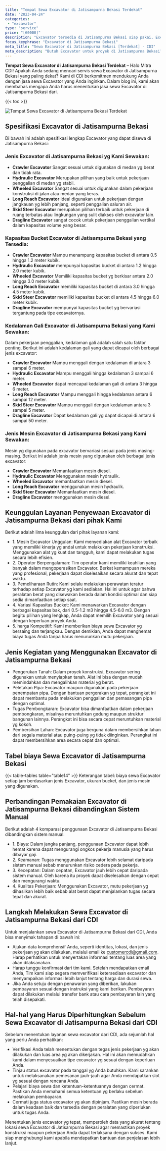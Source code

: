 ```yaml
---
title: "Tempat Sewa Excavator di Jatisampurna Bekasi Terdekat"
date: "2023-04-24"
categories:
 - "excavator"
type: "service"
price: "[60000]"
description: "Excavator tersedia di Jatisampurna Bekasi siap pakai. Excavator unggulan untuk proyek pembangunan yang membutuhkan solusi tepat guna dengan performa maksimal. Konsultasikan kebutuhan Anda."
focus_keyphrase: "Excavator di Jatisampurna Bekasi"
meta_title: "Sewa Excavator di Jatisampurna Bekasi [Terdekat] - CDI"
meta_description: "Butuh Excavator untuk proyek di Jatisampurna Bekasi?. Kami tawarkan Excavator berkualitas untuk menyelesaikan pekerjaan. Promo menarik tersedia."
---
```


**Tempat Sewa Excavator di Jatisampurna Bekasi Terdekat** – Halo Mitra CDI! Apakah Anda sedang mencari servis sewa Excavator di Jatisampurna Bekasi yang paling dekat? Kami di CDI berkomitmen mendukung Anda dengan jasa sewa Excavator yang Anda inginkan. Dalam blog ini, kami akan membahas mengapa Anda harus menentukan jasa sewa Excavator di Jatisampurna Bekasi dari.

{{< toc >}}

![Tempat Sewa Excavator di Jatisampurna Bekasi Terdekat](/images/excavator/excavator-23.jpg)

## Spesifikasi Excavator di Jatisampurna Bekasi

Di bawah ini adalah spesifikasi lengkap Excavator yang dapat disewa di Jatisampurna Bekasi:

### Jenis Excavator di Jatisampurna Bekasi yg Kami Sewakan:

*   **Crawler Excavator** Sangat sesuai untuk digunakan di medan yg berat dan tidak rata.
*   **Hydraulic Excavator** Merupakan pilihan yang baik untuk pekerjaan penggalian di medan yg stabil.
*   **Wheeled Excavator** Sangat sesuai untuk digunakan dalam pekerjaan konstruksi di jalan atau medan yang keras.
*   **Long Reach Excavator** ideal digunakan untuk pekerjaan dengan jangkauan yg lebih panjang, seperti penggalian saluran air.
*   **Skid Steer Excavator** merupakan pilihan terbaik untuk pekerjaan di ruang terbatas atau lingkungan yang sulit diakses oleh excavator lain.
*   **Dragline Excavator** sangat cocok untuk pekerjaan penggalian vertikal dalam kapasitas volume yang besar.

### Kapasitas Bucket Excavator di Jatisampurna Bekasi yang Tersedia:

*   **Crawler Excavator** Mampu menampung kapasitas bucket di antara 0.5 hingga 1.2 meter kubik.
*   **Hydraulic Excavator** mempunyai kapasitas bucket di antara 1.2 hingga 2.0 meter kubik.
*   **Wheeled Excavator** Memiliki kapasitas bucket yg berkisar antara 2.0 hingga 3.0 meter kubik.
*   **Long Reach Excavator** memiliki kapasitas bucket di antara 3.0 hingga 4.5 meter kubik.
*   **Skid Steer Excavator** memiliki kapasitas bucket di antara 4.5 hingga 6.0 meter kubik.
*   **Dragline Excavator** mempunyai kapasitas bucket yg bervariasi tergantung pada tipe excavatornya.

### Kedalaman Gali Excavator di Jatisampurna Bekasi yang Kami Sewakan:

Dalam pekerjaan penggalian, kedalaman gali adalah salah satu faktor penting. Berikut ini adalah kedalaman gali yang dapat dicapai oleh berbagai jenis excavator:

*   **Crawler Excavator** Mampu menggali dengan kedalaman di antara 3 sampai 6 meter.
*   **Hydraulic Excavator** Mampu menggali hingga kedalaman 3 sampai 6 meter.
*   **Wheeled Excavator** dapat mencapai kedalaman gali di antara 3 hingga 6 meter.
*   **Long Reach Excavator** Mampu menggali hingga kedalaman antara 6 sampai 12 meter.
*   **Skid Steer Excavator** Mampu menggali dengan kedalaman antara 3 sampai 5 meter.
*   **Dragline Excavator** Dapat kedalaman gali yg dapat dicapai di antara 6 sampai 50 meter.

### Jenis Mesin Excavator di Jatisampurna Bekasi yang Kami Sewakan:

Mesin yg digunakan pada excavator bervariasi sesuai pada jenis masing-masing. Berikut ini adalah jenis mesin yang digunakan oleh berbagai jenis excavator:

*   **Crawler Excavator** Memanfaatkan mesin diesel.
*   **Hydraulic Excavator** Menggunakan mesin hydraulik.
*   **Wheeled Excavator** memanfaatkan mesin diesel.
*   **Long Reach Excavator** menggunakan mesin hydraulik.
*   **Skid Steer Excavator** Memanfaatkan mesin diesel.
*   **Dragline Excavator** menggunakan mesin diesel.

## Keunggulan Layanan Penyewaan Excavator di Jatisampurna Bekasi dari pihak Kami

Berikut adalah lima keunggulan dari pihak layanan kami:

*   1\. Mesin Excavator Unggulan: Kami menyediakan alat Excavator terbaik yang memiliki kinerja yg andal untuk melakukan pekerjaan konstruksi. Menggunakan alat yg kuat dan tangguh, kami dapat melakukan tugas secara lebih efisien.
*   2\. Operator Berpengalaman: Tim operator kami memiliki keahlian yang banyak dalam mengoperasikan Excavator. Berkat kemampuan mereka yang profesional, pekerjaan dapat diselesaikan secara akurat dan tepat waktu.
*   3\. Pemeliharaan Rutin: Kami selalu melakukan perawatan teratur terhadap setiap Excavator yg kami sediakan. Hal ini untuk agar bahwa peralatan berat yang disewakan berada dalam kondisi optimal dan siap sedia dimanfaatkan setiap saat.
*   4\. Variasi Kapasitas Bucket: Kami menawarkan Excavator dengan berbagai kapasitas bak, dari 0.5-1.2 m3 hingga 4.5-6.0 m3. Dengan begitu pilihan yang lengkap, Anda dapat memilih Excavator yang sesuai dengan keperluan proyek Anda.
*   5\. harga Kompetitif: Kami memberikan biaya sewa Excavator yg bersaing dan terjangkau. Dengan demikian, Anda dapat menghemat biaya tugas Anda tanpa harus menurunkan mutu pekerjaan.

## Jenis Kegiatan yang Menggunakan Excavator di Jatisampurna Bekasi

*   Pengerukan Tanah: Dalam proyek konstruksi, Excavator sering digunakan untuk menyiapkan tanah. Alat ini bisa dengan mudah memindahkan dan mengalihkan material yg berat.
*   Peletakan Pipa: Excavator maupun digunakan pada pekerjaan penempatan pipa. Dengan bantuan pergerakan yg tepat, perangkat ini dapat membantu pada melakukan penggalian dan pemasangan pipa dengan optimal.
*   Tugas Pembongkaran: Excavator bisa dimanfaatkan dalam pekerjaan pembongkaran, misalnya meruntuhkan gedung maupun struktur bangunan lainnya. Perangkat ini bisa secara cepat meruntuhkan material yg kokoh.
*   Pembersihan Lahan: Excavator juga berguna dalam membersihkan lahan dari segala material atau puing-puing yg tidak diinginkan. Perangkat ini dapat membersihkan area secara cepat dan optimal.

## Tabel biaya Sewa Excavator di Jatisampurna Bekasi

{{< table-tables table="table14" >}} Keterangan tabel: biaya sewa Excavator setiap jam berdasarkan jenis Excavator, ukuran bucket, dan jenis mesin yang digunakan. 

## Perbandingan Pemakaian Excavator di Jatisampurna Bekasi dibandingkan Sistem Manual

Berikut adalah 4 komparasi penggunaan Excavator di Jatisampurna Bekasi dibandingkan sistem manual:

*   1\. Biaya: Dalam jangka panjang, penggunaan Excavator dapat lebih hemat karena dapat mengurangi ongkos pekerja manusia yang harus dibayar gaji.
*   2\. Keamanan: Tugas menggunakan Excavator lebih selamat daripada sistem manual sebab menurunkan risiko cedera pada pekerja.
*   3\. Kecepatan: Dalam cepatan, Excavator jauh lebih cepat daripada sistem manual. Oleh karena itu proyek dapat diselesaikan dengan cepat dan mengurangi waktu.
*   4\. Kualitas Pekerjaan: Menggunakan Excavator, mutu pekerjaan yg dihasilkan lebih baik sebab alat berat dapat menjalankan tugas secara tepat dan akurat.

## Langkah Melakukan Sewa Excavator di Jatisampurna Bekasi dari CDI

Untuk menjalankan sewa Excavator di Jatisampurna Bekasi dari CDI, Anda bisa menyimak tahapan di bawah ini:

*   Ajukan data komprehensif Anda, seperti identitas, lokasi, dan jenis pekerjaan yg akan dilakukan, melalui email ke customercdi@gmail.com. Harap perhatikan untuk menyertakan informasi tentang luas area yang akan dilaksanakan.
*   Harap tunggu konfirmasi dari tim kami. Setelah mendapatkan email Anda, Tim kami siap segera memverifikasi ketersediaan excavator dan menyampaikan informasi lebih lanjut tentang harga dan durasi sewa.
*   Jika Anda setuju dengan penawaran yang diberikan, lakukan pembayaran sesuai dengan instruksi yang kami berikan. Pembayaran dapat dilakukan melalui transfer bank atau cara pembayaran lain yang telah disepakati.

## Hal-hal yang Harus Diperhitungkan Sebelum Sewa Excavator di Jatisampurna Bekasi dari CDI

Sebelum menentukan layanan sewa excavator dari CDI, ada sejumlah hal yang perlu Anda perhatikan:

*   Verifikasi Anda telah menentukan dengan tegas jenis pekerjaan yg akan dilakukan dan luas area yg akan dikerjakan. Hal ini akan memudahkan kami dalam menyesuaikan tipe excavator yg sesuai dengan keperluan Anda.
*   Tinjau status excavator pada tanggal yg Anda butuhkan. Kami sarankan untuk melaksanakan pemesanan jauh-jauh agar Anda mendapatkan slot yg sesuai dengan rencana Anda.
*   Pelajari biaya sewa dan ketentuan-ketentuannya dengan cermat. Pastikan Anda memahami semua ketentuan yg berlaku sebelum melakukan pembayaran.
*   Cermati juga status excavator yg akan dipinjam. Pastikan mesin berada dalam keadaan baik dan tersedia dengan peralatan yang diperlukan untuk tugas Anda.

Menentukan jenis excavator yg tepat, memperoleh data yang akurat tentang lokasi sewa Excavator di Jatisampurna Bekasi agar memastikan proyek konstruksi maupun pekerjaan Anda dapat terlaksana dengan sukses. Kami siap menghubungi kami apabila mendapatkan bantuan dan penjelasan lebih lanjut.